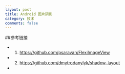 ```yaml
---
layout: post
title: Android 图片阴影
category: 技术
comments: false
---
```

 
 
##参考链接
 
 * 1. <https://github.com/psaravan/FlexiImageView>
 * 2. <https://github.com/dmytrodanylyk/shadow-layout>
 * 
 
 	
 